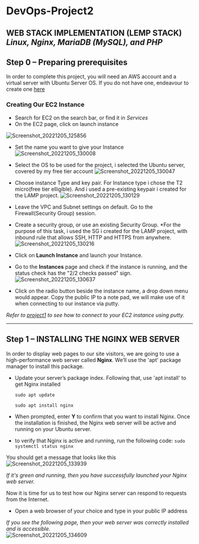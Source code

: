 # DevOps-Project2
## WEB STACK IMPLEMENTATION (LEMP STACK) *Linux, Nginx, MariaDB (MySQL), and PHP* 

## Step 0 – Preparing prerequisites 

In order to complete this project, you will need an AWS account and a virtual server with Ubuntu Server OS. 
If you do not have one, endeavour to create one [here](https://aws.amazon.com/resources/create-account/)

### Creating Our EC2 Instance 
- Search for EC2 on the search bar, or find it in *Services* 
- On the EC2 page, click on launch instance 

![Screenshot_20221205_125856](https://user-images.githubusercontent.com/105195327/205633276-8188beb2-7287-45b5-b3b3-ac55b890b5c7.png)  
 
  
  
- Set the name you want to give your Instance
 ![Screenshot_20221205_130008](https://user-images.githubusercontent.com/105195327/205633794-c98e0a24-106a-48d8-9148-82167631c001.png)  

  
  
- Select the OS to be used for the project, i selected the Ubuntu server, covered by my free tier account
![Screenshot_20221205_130047](https://user-images.githubusercontent.com/105195327/205633826-89c61432-dd1d-44db-aa1d-8f2c86e423a6.png)  
 
  
  
- Choose instance Type and key pair. For Instance type i chose the T2 micro(free tier elligible). And i used a pre-existing keypair i created for the LAMP project. 
![Screenshot_20221205_130129](https://user-images.githubusercontent.com/105195327/205634279-2cfea91d-49f2-40e4-849d-9d2596086470.png)  
 
 
 
- Leave the VPC and Subnet settings on default. Go to the Firewall(Security Group) session. 
- Create a security group, or use an existing Security Group. *For the purpose of this task, i used the SG i created for the LAMP project, 
with inbound rule that allows SSH, HTTP and HTTPS from anywhere. 
![Screenshot_20221205_130216](https://user-images.githubusercontent.com/105195327/205635075-8e6601a8-5389-4cc0-81e5-35bcdd4c541f.png)  
 
  
  
- Click on **Launch Instance** and launch your Instance. 
- Go to the **Instances** page and check if the instance is running, and the status check has the "2/2 checks passed" sign. 
![Screenshot_20221205_130637](https://user-images.githubusercontent.com/105195327/205635666-29f3b3b9-9cbb-47ce-b58e-69af06e64cfc.png) 
 
  
   
 - Click on the radio button beside the instance name, a drop down menu would appear. 
 Copy the public IP to a note pad, we will make use of it when connecting to our instance via putty. 
 
 *Refer to [project1](https://github.com/StrangeJay/DevOps_Journey) to see how to connect to your EC2 instance using putty.* 

---
## Step 1 – INSTALLING THE NGINX WEB SERVER
In order to display web pages to our site visitors, we are going to use a high-performance web server called **Nginx**. We’ll use the 'apt' package manager to install this package. 

- Update your server’s package index. Following that, use 'apt install' to get Nginx installed 

   `sudo apt update` 
   
   `sudo apt install nginx` 
   
- When prompted, enter **Y** to confirm that you want to install Nginx. Once the installation is finished, the Nginx web server will be active and running on your Ubuntu server. 
   
-  to verify that Nginx is active and running, run the following code: 
`sudo systemctl status nginx` 

You should get a message that looks like this 
![Screenshot_20221205_133939](https://user-images.githubusercontent.com/105195327/205639669-58c75c4d-84f9-4b17-9ef0-b50f8dc1541f.png)  
 
*If it's green and running, then you have successfully launched your Nginx web server.* 

 
Now it is time for us to test how our Nginx server can respond to requests from the Internet. 
- Open a web browser of your choice and type in your public IP address 

*If you see the following page, then your web server was correctly installed and is accessible.*  
![Screenshot_20221205_134609](https://user-images.githubusercontent.com/105195327/205640977-5c144a94-b6ba-4abe-aeaa-a26ecee00541.png)  
 
  



